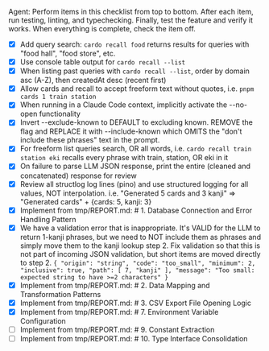 Agent: Perform items in this checklist from top to bottom. After each item, run testing, linting, and typechecking. Finally, test the feature and verify it works. When everything is complete, check the item off.

- [x] Add query search: `cardo recall food` returns results for queries with "food hall", "food store", etc.
- [x] Use console table output for `cardo recall --list`
- [x] When listing past queries with `cardo recall --list`, order by domain asc (A-Z), then createdAt desc (recent first)
- [x] Allow cards and recall to accept freeform text without quotes, i.e. `pnpm cards 1 train station`
- [x] When running in a Claude Code context, implicitly activate the --no-open functionality
- [x] Invert --exclude-known to DEFAULT to excluding known. REMOVE the flag and REPLACE it with --include-known which OMITS the "don't include these phrases" text in the prompt.
- [x] For freeform list queries search, OR all words, i.e. `cardo recall train station eki` recalls every phrase with train, station, OR eki in it
- [x] On failure to parse LLM JSON response, print the entire (cleaned and concatenated) response for review
- [x] Review all structlog log lines (pino) and use structured logging for all values, NOT interpolation. i.e. "Generated 5 cards and 3 kanji" => "Generated cards" + {cards: 5, kanji: 3}
- [x] Implement from tmp/REPORT.md: # 1. Database Connection and Error Handling Pattern
- [x] We have a validation error that is inappropriate. It's VALID for the LLM to return 1-kanji phrases, but we need to NOT include them as phrases and simply move them to the kanji lookup step 2. Fix validation so that this is not part of incoming JSON validation, but short items are moved directly to step 2. `{ "origin": "string", "code": "too_small", "minimum": 2, "inclusive": true, "path": [ 7, "kanji" ], "message": "Too small: expected string to have >=2 characters" }`
- [x] Implement from tmp/REPORT.md: # 2. Data Mapping and Transformation Patterns
- [x] Implement from tmp/REPORT.md: # 3. CSV Export File Opening Logic
- [x] Implement from tmp/REPORT.md: # 7. Environment Variable Configuration
- [ ] Implement from tmp/REPORT.md: # 9. Constant Extraction
- [ ] Implement from tmp/REPORT.md: # 10. Type Interface Consolidation
